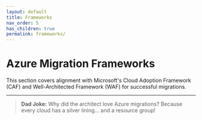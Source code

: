```yaml
---
layout: default
title: Frameworks
nav_order: 5
has_children: true
permalink: frameworks/
---
```


# Azure Migration Frameworks

This section covers alignment with Microsoft's Cloud Adoption Framework (CAF) and Well-Architected Framework (WAF) for successful migrations.

---

> **Dad Joke:** Why did the architect love Azure migrations? Because every cloud has a silver lining... and a resource group!